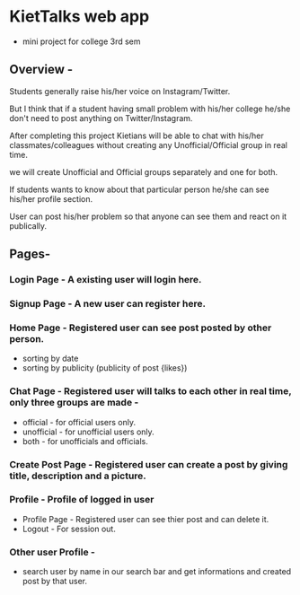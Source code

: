 # KietTalks web app
* mini project for college 3rd sem


## Overview -
Students generally raise his/her voice on Instagram/Twitter.

But I think that if a student having small problem with his/her
college he/she don't need to post anything on Twitter/Instagram.

After completing this project Kietians will be able to chat with
his/her classmates/colleagues without creating any
Unofficial/Official group in real time.

we will create Unofficial and Official groups separately and one
for both.

If students wants to know about that particular person he/she
can see his/her profile section.

User can post his/her problem so that anyone can see them and
react on it publically.

## Pages- 
### Login Page - A existing user will login here.
### Signup Page - A new user can register here.
### Home Page - Registered user can see post posted by other person.
* sorting by date
* sorting by publicity (publicity of post {likes})
### Chat Page - Registered user will talks to each other in real time, only three groups are made -
* official - for official users only. 
* unofficial - for unofficial users only.
* both - for unofficials and officials.
### Create Post Page - Registered user can create a post by giving title, description and a picture.
### Profile - Profile of logged in user
* Profile Page - Registered user can see thier post and can delete it.
* Logout - For session out.
### Other user Profile -
* search user by name in our search bar and get informations and created post by that user.
